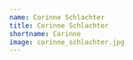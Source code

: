 ```yaml
---
name: Corinne Schlachter
title: Corinne Schlachter
shortname: Corinne
image: corinne_schlachter.jpg
---
```

